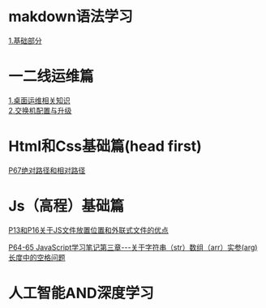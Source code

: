 # makdown语法学习
 [1.基础部分](https://github.com/RaguelFoReveR/Tech-Bolg/issues/5)








# 一二线运维篇
[1.桌面运维相关知识](https://github.com/RaguelFoReveR/Tech-Bolg/issues/1)<br/>
[2.交换机配置与升级](https://github.com/RaguelFoReveR/Tech-Bolg/issues/9)


# Html和Css基础篇(head first)
[P67绝对路径和相对路径](https://github.com/RaguelFoReveR/Tech-Bolg/issues/7)


# Js（高程）基础篇
[P13和P16关于JS文件放置位置和外联式文件的优点](https://github.com/RaguelFoReveR/Tech-Bolg/issues/6) 

[P64-65  JavaScript学习笔记第三章---关于字符串（str）数组（arr）实参(arg)长度中的空格问题](https://github.com/RaguelFoReveR/Tech-Bolg/issues/4)
   
# 人工智能AND深度学习
[]()
